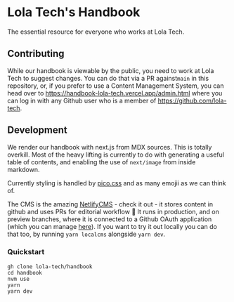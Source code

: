 # Lola Tech's Handbook

The essential resource for everyone who works at Lola Tech.

## Contributing

While our handbook is viewable by the public, you need to work at Lola Tech to suggest changes. You can do that via a PR against`main` in this repository, or, if you prefer to use a Content Management System, you can head over to <https://handbook-lola-tech.vercel.app/admin.html> where you can log in with any Github user who is a member of <https://github.com/lola-tech>.

## Development

We render our handbook with next.js from MDX sources. This is totally overkill. Most of the heavy lifting is currently to do with generating a useful table of contents, and enabling the use of `next/image` from inside markdown.

Currently styling is handled by [pico.css](https://picocss.com/) and as many emojii as we can think of.

The CMS is the amazing [NetlifyCMS](netlifycms.org) - check it out - it stores content in github and uses PRs for editorial workflow 💖
It runs in production, and on preview branches, where it is connected to a Github OAuth application (which you can manage [here](https://github.com/organizations/lola-tech/settings/applications/1823057)). If you want to try it out locally you can do that too, by running `yarn localcms` alongside `yarn dev`.

### Quickstart

```shell
gh clone lola-tech/handbook
cd handbook
nvm use
yarn
yarn dev
```
